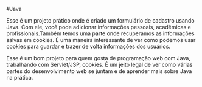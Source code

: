 #Java

Esse é um projeto prático onde é criado um formulário de cadastro usando Java. Com ele, você pode adicionar informações pessoais, acadêmicas e profissionais.Também temos uma parte onde recuperamos as informações salvas em cookies. É uma maneira interessante de ver como podemos usar cookies para guardar e trazer de volta informações dos usuários.

Esse é um bom projeto para quem gosta de programação web com Java, trabalhando com Servlet/JSP, cookies. É um jeito legal de ver como várias partes do desenvolvimento web se juntam e de aprender mais sobre Java na prática.
